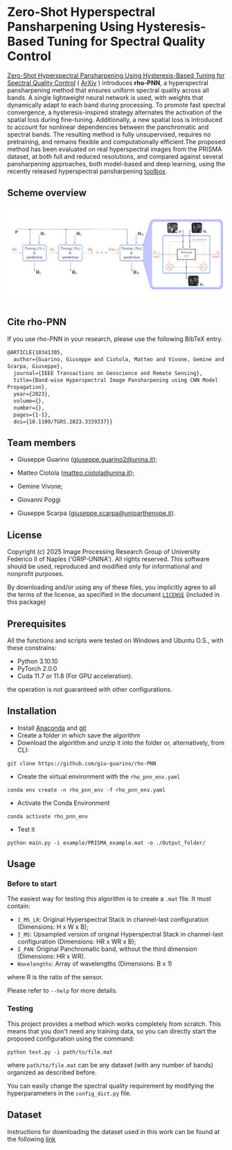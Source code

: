# Zero-Shot Hyperspectral Pansharpening Using Hysteresis-Based Tuning for Spectral Quality Control

[Zero-Shot Hyperspectral Pansharpening Using Hysteresis-Based Tuning for Spectral Quality Control](https://ieeexplore.ieee.org/document/10341305) (  [ArXiv](https://www.google.com/url?q=http://arxiv.org/abs/2311.06510&source=gmail&ust=1700026852089000&usg=AOvVaw0bA5hS9pYGvnMPpmkPF2LT) ) introduces **rho-PNN**, a hyperspectral pansharpening method that ensures uniform spectral quality across all bands. A single lightweight neural network is used, with weights that dynamically adapt to each band during processing. To promote fast spectral convergence, a hysteresis-inspired strategy alternates the activation of the spatial loss during fine-tuning. Additionally, a new spatial loss is introduced to account for nonlinear dependencies between the panchromatic and spectral bands. The resulting method is fully unsupervised, requires no pretraining, and remains flexible and computationally efficient.The proposed method has been evaluated on real hyperspectral images from the PRISMA dataset, at both full and reduced resolutions, and compared against several pansharpening approaches, both model-based and deep learning, using the recently released hyperspectral pansharpening [toolbox](https://github.com/matciotola/hyperspectral_pansharpening_toolbox).

## Scheme overview 
![rho-PNN architecture](Arch.png)

## Cite rho-PNN

If you use rho-PNN in your research, please use the following BibTeX entry.

```
@ARTICLE{10341305,
  author={Guarino, Giuseppe and Ciotola, Matteo and Vivone, Gemine and Scarpa, Giuseppe},
  journal={IEEE Transactions on Geoscience and Remote Sensing}, 
  title={Band-wise Hyperspectral Image Pansharpening using CNN Model Propagation}, 
  year={2023},
  volume={},
  number={},
  pages={1-1},
  doi={10.1109/TGRS.2023.3339337}}
```

## Team members

*   Giuseppe Guarino (giuseppe.guarino2@unina.it);

*   Matteo Ciotola (matteo.ciotola@unina.it);

*   Gemine Vivone;

*   Giovanni Poggi

*   Giuseppe Scarpa  (giuseppe.scarpa@uniparthenope.it).

## License

Copyright (c) 2025 Image Processing Research Group of University Federico II of Naples ('GRIP-UNINA').
All rights reserved.
This software should be used, reproduced and modified only for informational and nonprofit purposes.

By downloading and/or using any of these files, you implicitly agree to all the
terms of the license, as specified in the document [`LICENSE`](https://github.com/giu-guarino/rho-PNN/blob/main/LICENSE.txt)
(included in this package)

## Prerequisites

All the functions and scripts were tested on Windows and Ubuntu O.S., with these constrains:

*   Python 3.10.10
*   PyTorch 2.0.0
*   Cuda 11.7 or 11.8 (For GPU acceleration).

the operation is not guaranteed with other configurations.

## Installation

*   Install [Anaconda](https://www.anaconda.com/products/individual) and [git](https://git-scm.com/downloads)
*   Create a folder in which save the algorithm
*   Download the algorithm and unzip it into the folder or, alternatively, from CLI:

<!---->

    git clone https://github.com/giu-guarino/rho-PNN

*   Create the virtual environment with the `rho_pnn_env.yaml`

<!---->

    conda env create -n rho_pnn_env -f rho_pnn_env.yaml

*   Activate the Conda Environment

<!---->

    conda activate rho_pnn_env

*   Test it

<!---->

    python main.py -i example/PRISMA_example.mat -o ./Output_folder/ 

## Usage

### Before to start

The easiest way for testing this algorithm is to create a `.mat` file. It must contain:

*   `I_MS_LR`: Original Hyperspectral Stack in channel-last configuration (Dimensions: H x W x B);
*   `I_MS`: Upsampled version of original Hyperspectral Stack in channel-last configuration (Dimensions: HR x WR x B);
*   `I_PAN`: Original Panchromatic band, without the third dimension (Dimensions: HR x WR).
*   `Wavelengths`: Array of wavelengths (Dimensions: B x 1)

where R is the ratio of the sensor.

Please refer to `--help` for more details.

### Testing

This project provides a method which works completely from scratch. This means that you don't need any training data, so you can directly start the proposed configuration using the command:

<!---->

    python test.py -i path/to/file.mat

where `path/to/file.mat` can be any dataset (with any number of bands) organized as described before.

You can easily change the spectral quality requirement by modifying the hyperparameters in the `config_dict.py` file.

## Dataset

Instructions for downloading the dataset used in this work can be found at the following [link](https://github.com/matciotola/hyperspectral_pansharpening_toolbox)
